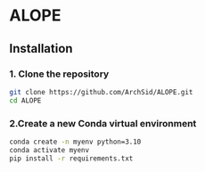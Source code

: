 # ALOPE

## Installation

### 1. Clone the repository

```bash
git clone https://github.com/ArchSid/ALOPE.git
cd ALOPE
```

### 2.Create a new Conda virtual environment
```bash
conda create -n myenv python=3.10
conda activate myenv
pip install -r requirements.txt
```


